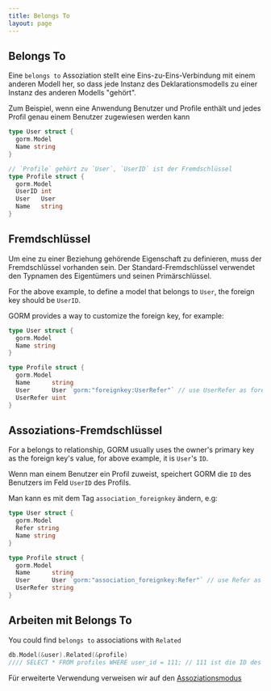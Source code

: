 ```yaml
---
title: Belongs To
layout: page
---
```


## Belongs To

Eine `belongs to` Assoziation stellt eine Eins-zu-Eins-Verbindung mit einem anderen Modell her, so dass jede Instanz des Deklarationsmodells zu einer Instanz des anderen Modells "gehört".

Zum Beispiel, wenn eine Anwendung Benutzer und Profile enthält und jedes Profil genau einem Benutzer zugewiesen werden kann

```go
type User struct {
  gorm.Model
  Name string
}

// `Profile` gehört zu `User`, `UserID` ist der Fremdschlüssel
type Profile struct {
  gorm.Model
  UserID int
  User   User
  Name   string
}
```

## Fremdschlüssel

Um eine zu einer Beziehung gehörende Eigenschaft zu definieren, muss der Fremdschlüssel vorhanden sein. Der Standard-Fremdschlüssel verwendet den Typnamen des Eigentümers und seinen Primärschlüssel.

For the above example, to define a model that belongs to `User`, the foreign key should be `UserID`.

GORM provides a way to customize the foreign key, for example:

```go
type User struct {
  gorm.Model
  Name string
}

type Profile struct {
  gorm.Model
  Name      string
  User      User `gorm:"foreignkey:UserRefer"` // use UserRefer as foreign key
  UserRefer uint
}
```

## Assoziations-Fremdschlüssel

For a belongs to relationship, GORM usually uses the owner's primary key as the foreign key's value, for above example, it is `User`'s `ID`.

Wenn man einem Benutzer ein Profil zuweist, speichert GORM die `ID` des Benutzers im Feld `UserID` des Profils.

Man kann es mit dem Tag `association_foreignkey` ändern, e.g:

```go
type User struct {
  gorm.Model
  Refer string
  Name string
}

type Profile struct {
  gorm.Model
  Name      string
  User      User `gorm:"association_foreignkey:Refer"` // use Refer as association foreign key
  UserRefer string
}
```

## Arbeiten mit Belongs To

You could find `belongs to` associations with `Related`

```go
db.Model(&user).Related(&profile)
//// SELECT * FROM profiles WHERE user_id = 111; // 111 ist die ID des Nutzers
```

Für erweiterte Verwendung verweisen wir auf den [Assoziationsmodus](/docs/associations.html#Association-Mode)